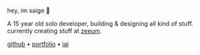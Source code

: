 hey, im saige 👋

A 15 year old solo developer, building & designing all kind of stuff.<br/>
currently creating stuff at [zeeum](https://github.com/zeeum).

[github](https://github.com/kttykat) • [portfolio](https://kat.pics) • [jai](https://jai.kat.pics)